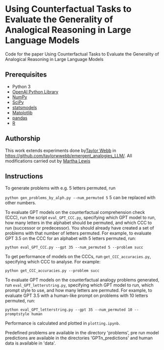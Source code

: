 # Using Counterfactual Tasks to Evaluate the Generality of Analogical Reasoning in Large Language Models

Code for the paper Using Counterfactual Tasks to Evaluate the Generality of Analogical Reasoning in Large Language Models

## Prerequisites

- Python 3
- [OpenAI Python Library](https://github.com/openai/openai-python)
- [NumPy](https://numpy.org/)
- [SciPy](https://scipy.org/)
- [statsmodels](https://www.statsmodels.org/stable/index.html)
- [Matplotlib](https://matplotlib.org/)
- [pandas](https://pandas.pydata.org/)
- [R](https://www.r-project.org/)


## Authorship

This work extends experiments done by[Taylor Webb](https://github.com/taylorwwebb) in https://github.com/taylorwwebb/emergent_analogies_LLM/. All modifications carried out by [Martha Lewis](https://github.com/marthaflinderslewis)

## Instructions

To generate problems with e.g. 5 letters permuted, run 

```python gen_problems_by_alph.py --num_permuted 5```
5 can be replaced with other numbers.

To evaluate GPT models on the counterfactual comprehension check (CCC), run the script `eval_GPT_CCC.py`, specifying which GPT model to run, how many letters in the alphabet should be permuted, and which CCC to run (successor or predecessor). You should already have created a set of problems with that number of letters permuted. For example, to evaluate GPT 3.5 on the CCC for an alphabet with 5 letters permuted, run:

```python eval_GPT_CCC.py --gpt 35 --num_permuted 5 --problem succ```

To get performance of models on the CCCs, run `get_CCC_accuracies.py`, specifying which CCC to analyse. For example:

```python get_CCC_accuracies.py --problem succ```

To evaluate GPT models on the counterfactual analogy problems generated, run `eval_GPT_letterstring.py`, specifying which GPT model to run, which prompt style to use, and how many letters are permuted. For example, to evaluate GPT 3.5 with a human-like prompt on problems with 10 letters permuted, run:

```python eval_GPT_letterstring.py --gpt 35 --num_permuted 10 --promptstyle human```

Performance is calculated and plotted in `plotting.ipynb`.

Predefined problems are available in the directory 'problems', pre run model predictions are available in the directories 'GPTn_predictions' and human data is available in 'data'.

